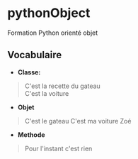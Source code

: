 # pythonObject
Formation Python orienté objet
## Vocabulaire
* **Classe:**
> C'est la recette du gateau  
  C'est la voiture  
* **Objet**
> C'est le gateau
    C'est ma voiture Zoé
* **Methode**
> Pour l'instant c'est rien
